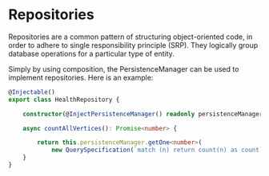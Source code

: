 # Repositories

Repositories are a common pattern of structuring object-oriented code, in order to adhere to single responsibility principle (SRP). They logically group database operations for a particular type of entity.

Simply by using composition, the PersistenceManager can be used to implement repositories. Here is an example:

```typescript
@Injectable()
export class HealthRepository {

    constructor(@InjectPersistenceManager() readonly persistenceManager: NonTransactionalPersistenceManager) {}

    async countAllVertices(): Promise<number> {

        return this.persistenceManager.getOne<number>(
            new QuerySpecification(`match (n) return count(n) as count`));
    }
}
```
